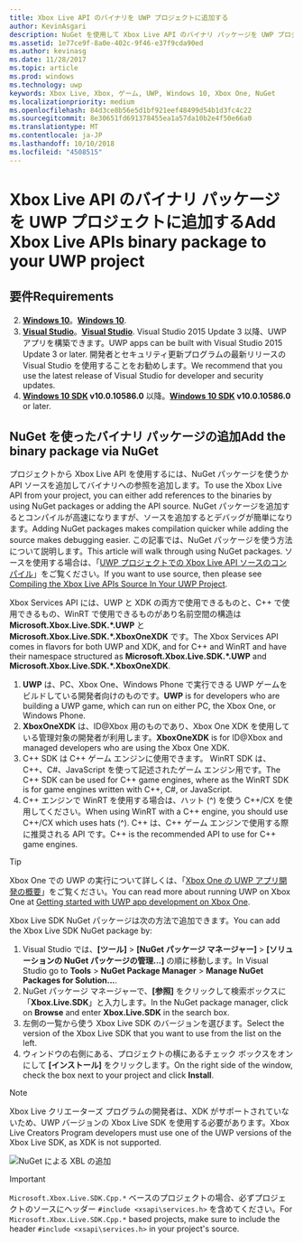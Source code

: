 ```yaml
---
title: Xbox Live API のバイナリを UWP プロジェクトに追加する
author: KevinAsgari
description: NuGet を使用して Xbox Live API のバイナリ パッケージを UWP プロジェクトに追加する方法について説明します。
ms.assetid: 1e77ce9f-8a0e-402c-9f46-e37f9cda90ed
ms.author: kevinasg
ms.date: 11/28/2017
ms.topic: article
ms.prod: windows
ms.technology: uwp
keywords: Xbox Live, Xbox, ゲーム, UWP, Windows 10, Xbox One, NuGet
ms.localizationpriority: medium
ms.openlocfilehash: 84d3ce8b56e5d1bf921eef48499d54b1d3fc4c22
ms.sourcegitcommit: 8e30651fd691378455ea1a57da10b2e4f50e66a0
ms.translationtype: MT
ms.contentlocale: ja-JP
ms.lasthandoff: 10/10/2018
ms.locfileid: "4508515"
---
```

# <a name="add-xbox-live-apis-binary-package-to-your-uwp-project"></a><span data-ttu-id="569c5-104">Xbox Live API のバイナリ パッケージを UWP プロジェクトに追加する</span><span class="sxs-lookup"><span data-stu-id="569c5-104">Add Xbox Live APIs binary package to your UWP project</span></span>

## <a name="requirements"></a><span data-ttu-id="569c5-105">要件</span><span class="sxs-lookup"><span data-stu-id="569c5-105">Requirements</span></span>

2. <span data-ttu-id="569c5-106">**[Windows 10](https://microsoft.com/windows)**。</span><span class="sxs-lookup"><span data-stu-id="569c5-106">**[Windows 10](https://microsoft.com/windows)**.</span></span>
3. <span data-ttu-id="569c5-107">**[Visual Studio](https://www.visualstudio.com/)**。</span><span class="sxs-lookup"><span data-stu-id="569c5-107">**[Visual Studio](https://www.visualstudio.com/)**.</span></span> <span data-ttu-id="569c5-108">Visual Studio 2015 Update 3 以降、UWP アプリを構築できます。</span><span class="sxs-lookup"><span data-stu-id="569c5-108">UWP apps can be built with Visual Studio 2015 Update 3 or later.</span></span> <span data-ttu-id="569c5-109">開発者とセキュリティ更新プログラムの最新リリースの Visual Studio を使用することをお勧めします。</span><span class="sxs-lookup"><span data-stu-id="569c5-109">We recommend that you use the latest release of Visual Studio for developer and security updates.</span></span>
4. <span data-ttu-id="569c5-110">**[Windows 10 SDK](https://developer.microsoft.com/windows/downloads/windows-10-sdk) v10.0.10586.0** 以降。</span><span class="sxs-lookup"><span data-stu-id="569c5-110">**[Windows 10 SDK](https://developer.microsoft.com/windows/downloads/windows-10-sdk) v10.0.10586.0** or later.</span></span>

## <a name="add-the-binary-package-via-nuget"></a><span data-ttu-id="569c5-111">NuGet を使ったバイナリ パッケージの追加</span><span class="sxs-lookup"><span data-stu-id="569c5-111">Add the binary package via NuGet</span></span>

<span data-ttu-id="569c5-112">プロジェクトから Xbox Live API を使用するには、NuGet パッケージを使うか API ソースを追加してバイナリへの参照を追加します。</span><span class="sxs-lookup"><span data-stu-id="569c5-112">To use the Xbox Live API from your project, you can either add references to the binaries by using NuGet packages or adding the API source.</span></span> <span data-ttu-id="569c5-113">NuGet パッケージを追加するとコンパイルが高速になりますが、ソースを追加するとデバッグが簡単になります。</span><span class="sxs-lookup"><span data-stu-id="569c5-113">Adding NuGet packages makes compilation quicker while adding the source makes debugging easier.</span></span> <span data-ttu-id="569c5-114">この記事では、NuGet パッケージを使う方法について説明します。</span><span class="sxs-lookup"><span data-stu-id="569c5-114">This article will walk through using NuGet packages.</span></span> <span data-ttu-id="569c5-115">ソースを使用する場合は、「[UWP プロジェクトでの Xbox Live API ソースのコンパイル](add-xbox-live-apis-source-to-a-uwp-project.md)」をご覧ください。</span><span class="sxs-lookup"><span data-stu-id="569c5-115">If you want to use source, then please see [Compiling the Xbox Live APIs Source In Your UWP Project](add-xbox-live-apis-source-to-a-uwp-project.md).</span></span>

<span data-ttu-id="569c5-116">Xbox Services API には、UWP と XDK の両方で使用できるものと、C++ で使用できるもの、WinRT で使用できるものがあり名前空間の構造は **Microsoft.Xbox.Live.SDK.\*.UWP** と **Microsoft.Xbox.Live.SDK.\*.XboxOneXDK** です。</span><span class="sxs-lookup"><span data-stu-id="569c5-116">The Xbox Services API comes in flavors for both UWP and XDK, and for C++ and WinRT and have their namespace structured as **Microsoft.Xbox.Live.SDK.\*.UWP** and **Microsoft.Xbox.Live.SDK.\*.XboxOneXDK**.</span></span>

1. <span data-ttu-id="569c5-117">**UWP** は、PC、Xbox One、Windows Phone で実行できる UWP ゲームをビルドしている開発者向けのものです。</span><span class="sxs-lookup"><span data-stu-id="569c5-117">**UWP** is for developers who are building a UWP game, which can run on either PC, the Xbox One, or Windows Phone.</span></span>
2. <span data-ttu-id="569c5-118">**XboxOneXDK** は、ID@Xbox 用のものであり、Xbox One XDK を使用している管理対象の開発者が利用します。</span><span class="sxs-lookup"><span data-stu-id="569c5-118">**XboxOneXDK** is for ID@Xbox and managed developers who are using the Xbox One XDK.</span></span>
3. <span data-ttu-id="569c5-119">C++ SDK は C++ ゲーム エンジンに使用できます。 WinRT SDK は、C++、C#、JavaScript を使って記述されたゲーム エンジン用です。</span><span class="sxs-lookup"><span data-stu-id="569c5-119">The C++ SDK can be used for C++ game engines, where as the  WinRT SDK is for game engines written with C++, C#, or JavaScript.</span></span>
4. <span data-ttu-id="569c5-120">C++ エンジンで WinRT を使用する場合は、ハット (^) を使う C++/CX を使用してください。</span><span class="sxs-lookup"><span data-stu-id="569c5-120">When using WinRT with a C++ engine, you should use C++/CX which uses hats (^).</span></span> <span data-ttu-id="569c5-121">C++ は、C++ ゲーム エンジンで使用する際に推奨される API です。</span><span class="sxs-lookup"><span data-stu-id="569c5-121">C++ is the recommended API to use for C++ game engines.</span></span>  

> [!TIP]
> <span data-ttu-id="569c5-122">Xbox One での UWP の実行について詳しくは、「[Xbox One の UWP アプリ開発の概要](https://docs.microsoft.com/windows/uwp/xbox-apps/getting-started)」をご覧ください。</span><span class="sxs-lookup"><span data-stu-id="569c5-122">You can read more about running UWP on Xbox One at [Getting started with UWP app development on Xbox One](https://docs.microsoft.com/windows/uwp/xbox-apps/getting-started).</span></span>

<span data-ttu-id="569c5-123">Xbox Live SDK NuGet パッケージは次の方法で追加できます。</span><span class="sxs-lookup"><span data-stu-id="569c5-123">You can add the Xbox Live SDK NuGet package by:</span></span>

1. <span data-ttu-id="569c5-124">Visual Studio では、**[ツール]** > **[NuGet パッケージ マネージャー]** > **[ソリューションの NuGet パッケージの管理...]** の順に移動します。</span><span class="sxs-lookup"><span data-stu-id="569c5-124">In Visual Studio go to **Tools** > **NuGet Package Manager** > **Manage NuGet Packages for Solution...**.</span></span>
2. <span data-ttu-id="569c5-125">NuGet パッケージ マネージャーで、**[参照]** をクリックして検索ボックスに「**Xbox.Live.SDK**」と入力します。</span><span class="sxs-lookup"><span data-stu-id="569c5-125">In the NuGet package manager, click on **Browse** and enter **Xbox.Live.SDK** in the search box.</span></span>
3. <span data-ttu-id="569c5-126">左側の一覧から使う Xbox Live SDK のバージョンを選びます。</span><span class="sxs-lookup"><span data-stu-id="569c5-126">Select the version of the Xbox Live SDK that you want to use from the list on the left.</span></span>
3. <span data-ttu-id="569c5-127">ウィンドウの右側にある、プロジェクトの横にあるチェック ボックスをオンにして **[インストール]** をクリックします。</span><span class="sxs-lookup"><span data-stu-id="569c5-127">On the right side of the window, check the box next to your project and click **Install**.</span></span>

> [!NOTE]
> <span data-ttu-id="569c5-128">Xbox Live クリエーターズ プログラムの開発者は、XDK がサポートされていないため、UWP バージョンの Xbox Live SDK を使用する必要があります。</span><span class="sxs-lookup"><span data-stu-id="569c5-128">Xbox Live Creators Program developers must use one of the UWP versions of the Xbox Live SDK, as XDK is not supported.</span></span>

![NuGet による XBL の追加](../images/getting_started/vs-add-nuget-xbl.gif)

> [!IMPORTANT]
> <span data-ttu-id="569c5-130">`Microsoft.Xbox.Live.SDK.Cpp.*` ベースのプロジェクトの場合、必ずプロジェクトのソースにヘッダー `#include <xsapi\services.h>` を含めてください。</span><span class="sxs-lookup"><span data-stu-id="569c5-130">For `Microsoft.Xbox.Live.SDK.Cpp.*` based projects, make sure to include the header `#include <xsapi\services.h>` in your project's source.</span></span>
